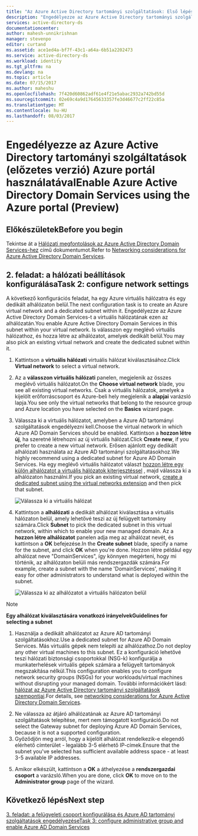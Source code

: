 ```yaml
---
title: "Az Azure Active Directory tartományi szolgáltatások: Első lépések |} Microsoft Docs"
description: "Engedélyezze az Azure Active Directory tartományi szolgáltatások (előzetes verzió) Azure portál használatával"
services: active-directory-ds
documentationcenter: 
author: mahesh-unnikrishnan
manager: stevenpo
editor: curtand
ms.assetid: ace1ed4a-bf7f-43c1-a64a-6b51a2202473
ms.service: active-directory-ds
ms.workload: identity
ms.tgt_pltfrm: na
ms.devlang: na
ms.topic: article
ms.date: 07/15/2017
ms.author: maheshu
ms.openlocfilehash: 7f420d60862adf61e4f21e5abac2932a742bd55d
ms.sourcegitcommit: 02e69c4a9d17645633357fe3d46677c2ff22c85a
ms.translationtype: MT
ms.contentlocale: hu-HU
ms.lasthandoff: 08/03/2017
---
```

# <a name="enable-azure-active-directory-domain-services-using-the-azure-portal-preview"></a><span data-ttu-id="f8127-103">Engedélyezze az Azure Active Directory tartományi szolgáltatások (előzetes verzió) Azure portál használatával</span><span class="sxs-lookup"><span data-stu-id="f8127-103">Enable Azure Active Directory Domain Services using the Azure portal (Preview)</span></span>


## <a name="before-you-begin"></a><span data-ttu-id="f8127-104">Előkészületek</span><span class="sxs-lookup"><span data-stu-id="f8127-104">Before you begin</span></span>
<span data-ttu-id="f8127-105">Tekintse át a [Hálózati megfontolások az Azure Active Directory Domain Services-hez](active-directory-ds-networking.md) című dokumentumot.</span><span class="sxs-lookup"><span data-stu-id="f8127-105">Refer to [Networking considerations for Azure Active Directory Domain Services](active-directory-ds-networking.md).</span></span>


## <a name="task-2-configure-network-settings"></a><span data-ttu-id="f8127-106">2. feladat: a hálózati beállítások konfigurálása</span><span class="sxs-lookup"><span data-stu-id="f8127-106">Task 2: configure network settings</span></span>
<span data-ttu-id="f8127-107">A következő konfigurációs feladat, ha egy Azure virtuális hálózatra és egy dedikált alhálózaton belül.</span><span class="sxs-lookup"><span data-stu-id="f8127-107">The next configuration task is to create an Azure virtual network and a dedicated subnet within it.</span></span> <span data-ttu-id="f8127-108">Engedélyezze az Azure Active Directory Domain Services-t a virtuális hálózatának ezen az alhálózatán.</span><span class="sxs-lookup"><span data-stu-id="f8127-108">You enable Azure Active Directory Domain Services in this subnet within your virtual network.</span></span> <span data-ttu-id="f8127-109">Is válasszon egy meglévő virtuális hálózathoz, és hozza létre az alhálózatot, amelyek dedikált belül.</span><span class="sxs-lookup"><span data-stu-id="f8127-109">You may also pick an existing virtual network and create the dedicated subnet within it.</span></span>

1. <span data-ttu-id="f8127-110">Kattintson a **virtuális hálózati** virtuális hálózat kiválasztásához.</span><span class="sxs-lookup"><span data-stu-id="f8127-110">Click **Virtual network** to select a virtual network.</span></span>
2. <span data-ttu-id="f8127-111">Az a **válasszon virtuális hálózati** panelen, megjelenik az összes meglévő virtuális hálózatot.</span><span class="sxs-lookup"><span data-stu-id="f8127-111">On the **Choose virtual network** blade, you see all existing virtual networks.</span></span> <span data-ttu-id="f8127-112">Csak a virtuális hálózatok, amelyek a kijelölt erőforráscsoport és Azure-beli hely megjelenik a **alapjai** varázsló lapja.</span><span class="sxs-lookup"><span data-stu-id="f8127-112">You see only the virtual networks that belong to the resource group and Azure location you have selected on the **Basics** wizard page.</span></span>

3. <span data-ttu-id="f8127-113">Válassza ki a virtuális hálózatot, amelyben a Azure AD tartományi szolgáltatások engedélyezni kell.</span><span class="sxs-lookup"><span data-stu-id="f8127-113">Choose the virtual network in which Azure AD Domain Services should be enabled.</span></span> <span data-ttu-id="f8127-114">Kattintson a **hozzon létre új**, ha szeretné létrehozni az új virtuális hálózat.</span><span class="sxs-lookup"><span data-stu-id="f8127-114">Click **Create new**, if you prefer to create a new virtual network.</span></span> <span data-ttu-id="f8127-115">Erősen ajánlott egy dedikált alhálózati használata az Azure AD tartományi szolgáltatásokhoz.</span><span class="sxs-lookup"><span data-stu-id="f8127-115">We highly recommend using a dedicated subnet for Azure AD Domain Services.</span></span> <span data-ttu-id="f8127-116">Ha egy meglévő virtuális hálózatot választ [hozzon létre egy külön alhálózatot a virtuális hálózatok kiterjesztéssel](../virtual-network/virtual-networks-create-vnet-arm-pportal.md) , majd válassza ki a alhálózaton használni.</span><span class="sxs-lookup"><span data-stu-id="f8127-116">If you pick an existing virtual network, [create a dedicated subnet using the virtual networks extension](../virtual-network/virtual-networks-create-vnet-arm-pportal.md) and then pick that subnet.</span></span> 

    ![Válassza ki a virtuális hálózat](./media/getting-started/domain-services-blade-network-pick-vnet.png)

4. <span data-ttu-id="f8127-118">Kattintson a **alhálózati** a dedikált alhálózat kiválasztása a virtuális hálózaton belül, amely lehetővé teszi az új felügyelt tartomány számára.</span><span class="sxs-lookup"><span data-stu-id="f8127-118">Click **Subnet** to pick the dedicated subnet in this virtual network, within which to enable your new managed domain.</span></span> <span data-ttu-id="f8127-119">Az a **hozzon létre alhálózatot** panelen adja meg az alhálózat nevét, és kattintson a **OK** befejezése.</span><span class="sxs-lookup"><span data-stu-id="f8127-119">In the **Create subnet** blade, specify a name for the subnet, and click **OK** when you're done.</span></span> <span data-ttu-id="f8127-120">Hozzon létre például egy alhálózat neve "DomainServices", így könnyen megérteni, hogy mi történik, az alhálózaton belüli más rendszergazdák számára.</span><span class="sxs-lookup"><span data-stu-id="f8127-120">For example, create a subnet with the name 'DomainServices', making it easy for other administrators to understand what is deployed within the subnet.</span></span>

    ![Válassza ki az alhálózatot a virtuális hálózaton belül](./media/getting-started/domain-services-blade-network-pick-subnet.png)

  > [!NOTE]
  > <span data-ttu-id="f8127-122">**Egy alhálózat kiválasztására vonatkozó irányelvek**</span><span class="sxs-lookup"><span data-stu-id="f8127-122">**Guidelines for selecting a subnet**</span></span>
  > 1. <span data-ttu-id="f8127-123">Használja a dedikált alhálózatot az Azure AD tartományi szolgáltatásokhoz.</span><span class="sxs-lookup"><span data-stu-id="f8127-123">Use a dedicated subnet for Azure AD Domain Services.</span></span> <span data-ttu-id="f8127-124">Más virtuális gépek nem telepíti az alhálózathoz.</span><span class="sxs-lookup"><span data-stu-id="f8127-124">Do not deploy any other virtual machines to this subnet.</span></span> <span data-ttu-id="f8127-125">Ez a konfiguráció lehetővé teszi hálózati biztonsági csoportokkal (NSG-k) konfigurálja a munkaterhelések virtuális gépek számára a felügyelt tartományok megszakítása nélkül.</span><span class="sxs-lookup"><span data-stu-id="f8127-125">This configuration enables you to configure network security groups (NSGs) for your workloads/virtual machines without disrupting your managed domain.</span></span> <span data-ttu-id="f8127-126">További információkért lásd: [hálózat az Azure Active Directory tartományi szolgáltatások szempontjai](active-directory-ds-networking.md).</span><span class="sxs-lookup"><span data-stu-id="f8127-126">For details, see [networking considerations for Azure Active Directory Domain Services](active-directory-ds-networking.md).</span></span>
  2. <span data-ttu-id="f8127-127">Ne válassza az átjáró alhálózatának az Azure AD tartományi szolgáltatások telepítése, mert nem támogatott konfiguráció.</span><span class="sxs-lookup"><span data-stu-id="f8127-127">Do not select the Gateway subnet for deploying Azure AD Domain Services, because it is not a supported configuration.</span></span>
  3. <span data-ttu-id="f8127-128">Győződjön meg arról, hogy a kijelölt alhálózat rendelkezik-e elegendő elérhető címterület - legalább 3-5 elérhető IP-címek.</span><span class="sxs-lookup"><span data-stu-id="f8127-128">Ensure that the subnet you've selected has sufficient available address space - at least 3-5 available IP addresses.</span></span>
  >

5. <span data-ttu-id="f8127-129">Amikor elkészült, kattintson a **OK** a áthelyezése a **rendszergazdai csoport** a varázsló.</span><span class="sxs-lookup"><span data-stu-id="f8127-129">When you are done, click **OK** to move on to the **Administrator group** page of the wizard.</span></span>


## <a name="next-step"></a><span data-ttu-id="f8127-130">Következő lépés</span><span class="sxs-lookup"><span data-stu-id="f8127-130">Next step</span></span>
[<span data-ttu-id="f8127-131">3. feladat: a felügyeleti csoport konfigurálása és Azure AD tartományi szolgáltatások engedélyezése</span><span class="sxs-lookup"><span data-stu-id="f8127-131">Task 3: configure administrative group and enable Azure AD Domain Services</span></span>](active-directory-ds-getting-started-admingroup.md)
